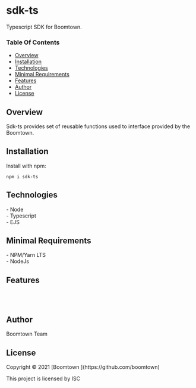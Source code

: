 # sdk-ts
Typescript SDK for Boomtown.
 
### Table Of Contents

- [Overview](#overview)
- [Installation](#installation)
- [Technologies](#technologies)
- [Minimal Requirements](#minimal-requirements)
- [Features](#features)
- [Author](#author)
- [License](#license)

<h2 id="overview">Overview</h2>
 
<p>
    Sdk-ts provides set of reusable functions used to interface provided by the Boomtown.
</p>
 
<h2 id="installation">Installation</h2>

Install with npm:
```
npm i sdk-ts
```
 
<h2 id="technologies">Technologies</h2>
- Node <br/>
- Typescript <br/>
- EJS

<h2 id="minimal-requirements">Minimal Requirements</h2>
- NPM/Yarn LTS <br/>
- NodeJs <br/>

<h2 id="features">Features</h2>
<br/>
<br/>

<h2 id="author">Author</h2>
Boomtown Team <developers@goboomtown.com>

<h2 id="license">License</h2>
Copyright © 2021 [Boomtown <developers@goboomtown.com>](https://github.com/boomtown)

This project is licensed by ISC
